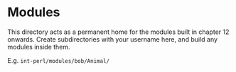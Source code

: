 # Modules

This directory acts as a permanent home for the modules built in chapter 12 onwards. Create subdirectories with
your username here, and build any modules inside them.

E.g. `int-perl/modules/bob/Animal/`
